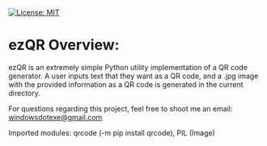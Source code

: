 [![License: MIT](https://img.shields.io/badge/License-MIT-yellow.svg)](https://github.com/WindowsDotExe/ezQR/blob/master/LICENSE.md)

# ezQR Overview:

ezQR is an extremely simple Python utility implementation of a QR code generator. A user inputs text that they want as a QR code, and a .jpg image with the provided information as a QR code is generated in the current directory.

For questions regarding this project, feel free to shoot me an email: windowsdotexe@gmail.com

Imported modules: qrcode (-m pip install qrcode), PIL (Image)